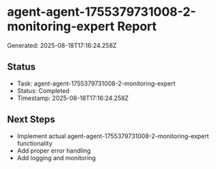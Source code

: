 # agent-agent-1755379731008-2-monitoring-expert Report

Generated: 2025-08-18T17:16:24.258Z

## Status
- Task: agent-agent-1755379731008-2-monitoring-expert
- Status: Completed
- Timestamp: 2025-08-18T17:16:24.258Z

## Next Steps
- Implement actual agent-agent-1755379731008-2-monitoring-expert functionality
- Add proper error handling
- Add logging and monitoring
